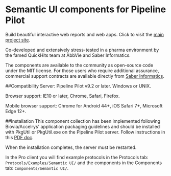 # Semantic UI components for Pipeline Pilot
Build beautiful interactive web reports and web apps. Click to visit the [main project site](https://saberinformatics.github.io/plp-semantic-ui).

Co-developed and extensively stress-tested in a pharma environment by the famed QuickHits team at AbbVie and Saber Informatics. 

The components are available to the community as open-source code under the MIT license. For those users who require additional assurance, commercial support contracts are available directly from [Saber Informatics](https://saberinformatics.com).

##Compatibility
Server: Pipeline Pilot v9.2 or later. Windows or UNIX.

Browser support: IE10 or later, Chrome, Safari, Firefox.

Mobile browser support: Chrome for Android 44+, iOS Safari 7+, Microsoft Edge 12+.

##Installation
This component collection has been implemented following Biovia/Accelrys' application packaging guidelines and should be installed with PkgUtil or PkgUtil.exe on the Pipeline Pilot server. Follow instructions in this [PDF doc](https://semanticplp.s3.amazonaws.com/Installation%20Instructions%20%28Semantic%29.pdf?AWSAccessKeyId=AKIAIHR7QYSU2SL7H7ZQ&Expires=1554516856&Signature=qhT5dZtYnDiihNX6PyvTxcAZATc%3D).

When the installation completes, the server must be restarted. 

In the Pro client you will find example protocols in the Protocols tab: `Protocols/Examples/Semantic UI/` and the components in the Components tab: `Components/Semantic UI/`.
